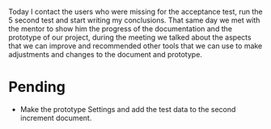 Today I contact the users who were missing for the acceptance test, run the 5 second test and start writing my conclusions. That same day we met with the mentor to show him the progress of the documentation and the prototype of our project, during the meeting we talked about the aspects that we can improve and recommended other tools that we can use to make adjustments and changes to the document and prototype.
# Pending
* Make the prototype Settings and add the test data to the second increment document.
